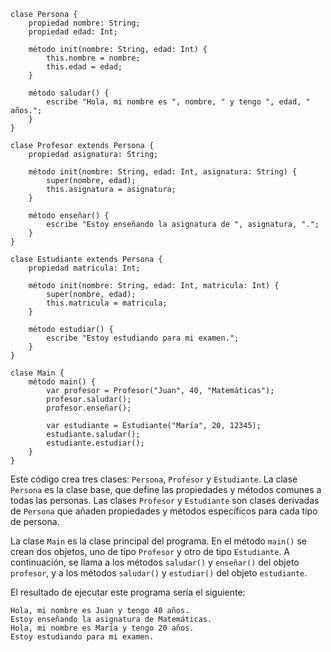```cool
clase Persona {
    propiedad nombre: String;
    propiedad edad: Int;

    método init(nombre: String, edad: Int) {
        this.nombre = nombre;
        this.edad = edad;
    }

    método saludar() {
        escribe "Hola, mi nombre es ", nombre, " y tengo ", edad, " años.";
    }
}

clase Profesor extends Persona {
    propiedad asignatura: String;

    método init(nombre: String, edad: Int, asignatura: String) {
        super(nombre, edad);
        this.asignatura = asignatura;
    }

    método enseñar() {
        escribe "Estoy enseñando la asignatura de ", asignatura, ".";
    }
}

clase Estudiante extends Persona {
    propiedad matricula: Int;

    método init(nombre: String, edad: Int, matricula: Int) {
        super(nombre, edad);
        this.matricula = matricula;
    }

    método estudiar() {
        escribe "Estoy estudiando para mi examen.";
    }
}

clase Main {
    método main() {
        var profesor = Profesor("Juan", 40, "Matemáticas");
        profesor.saludar();
        profesor.enseñar();

        var estudiante = Estudiante("María", 20, 12345);
        estudiante.saludar();
        estudiante.estudiar();
    }
}
```

Este código crea tres clases: `Persona`, `Profesor` y `Estudiante`. La clase `Persona` es la clase base, que define las propiedades y métodos comunes a todas las personas. Las clases `Profesor` y `Estudiante` son clases derivadas de `Persona` que añaden propiedades y métodos específicos para cada tipo de persona.

La clase `Main` es la clase principal del programa. En el método `main()` se crean dos objetos, uno de tipo `Profesor` y otro de tipo `Estudiante`. A continuación, se llama a los métodos `saludar()` y `enseñar()` del objeto `profesor`, y a los métodos `saludar()` y `estudiar()` del objeto `estudiante`.

El resultado de ejecutar este programa sería el siguiente:

```
Hola, mi nombre es Juan y tengo 40 años.
Estoy enseñando la asignatura de Matemáticas.
Hola, mi nombre es María y tengo 20 años.
Estoy estudiando para mi examen.
```